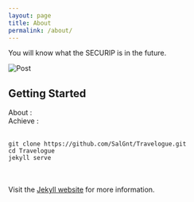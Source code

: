 ```yaml
---
layout: page
title: About
permalink: /about/
---
```


You will know what the SECURIP is in the future.

![Post](http://imgpark.donga.com/mbs/fileUpload/201510/07/561503651f1bdd9145b8.jpg)

## Getting Started
About :
<br>
Achieve :
<br><br>

    git clone https://github.com/SalGnt/Travelogue.git
    cd Travelogue
    jekyll serve

<br><br>
Visit the [Jekyll website](http://jekyllrb.com/) for more information.
